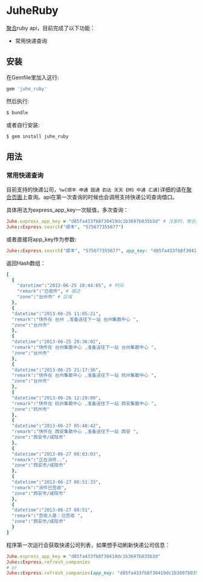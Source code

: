 # JuheRuby

[聚合](http://www.juhe.cn/)ruby api，目前完成了以下功能：

 - 常用快递查询

## 安装

在Gemfile里加入这行:
```ruby
gem 'juhe_ruby'
```

然后执行:
```ruby
$ bundle
```
或者自行安装:
```ruby
$ gem install juhe_ruby
```
## 用法

### 常用快递查询
目前支持的快递公司，`%w[顺丰 申通 圆通 韵达 天天 EMS 中通 汇通]`详细的请在[聚合页面](http://www.juhe.cn/docs/api/id/43/aid/103)上查询。api在第一次查询的时候也会调用支持快递公司查询借口。

具体用法为express_app_key一次赋值，多次查询：
```ruby
Juhe.express_app_key = "d85fa433fb8f30419dc1b3697b035b3d" # 注册时，聚合提供的app_key
Juhe::Express.search("顺丰", "575677355677")
```
或者直接将app_key作为参数:
```ruby
Juhe::Express.search("顺丰", "575677355677", app_key: "d85fa433fb8f30419dc1b3697b035b3d")
```
返回Hash数组：
```ruby
[
  {
    "datetime":"2013-06-25 10:44:05", # 时间
    "remark":"已收件", # 描述
    "zone":"台州市" # 区域
  },
  {
  "datetime":"2013-06-25 11:05:21",
  "remark":"快件在 台州 ,准备送往下一站 台州集散中心 ",
  "zone":"台州市"
  },
  {
  "datetime":"2013-06-25 20:36:02",
  "remark":"快件在 台州集散中心 ,准备送往下一站 台州集散中心 ",
  "zone":"台州市"
  },
  {
  "datetime":"2013-06-25 21:17:36",
  "remark":"快件在 台州集散中心 ,准备送往下一站 杭州集散中心 ",
  "zone":"台州市"
  },
  {
  "datetime":"2013-06-26 12:20:00",
  "remark":"快件在 杭州集散中心 ,准备送往下一站 西安集散中心 ",
  "zone":"杭州市"
  },
  {
  "datetime":"2013-06-27 05:48:42",
  "remark":"快件在 西安集散中心 ,准备送往下一站 西安 ",
  "zone":"西安市/咸阳市"
  },
  {
  "datetime":"2013-06-27 08:03:03",
  "remark":"正在派件..",
  "zone":"西安市/咸阳市"
  },
  {
  "datetime":"2013-06-27 08:51:33",
  "remark":"派件已签收",
  "zone":"西安市/咸阳市"
  },
  {
  "datetime":"2013-06-27 08:51",
  "remark":"签收人是：已签收 ",
  "zone":"西安市/咸阳市"
  }
]
```
程序第一次运行会获取快递公司列表，如果想手动刷新快递公司信息：
```ruby
Juhe.express_app_key = "d85fa433fb8f30419dc1b3697b035b3d"
Juhe::Express.refresh_companies
# or
Juhe::Express.refresh_companies(app_key: "d85fa433fb8f30419dc1b3697b035b3d")
```
